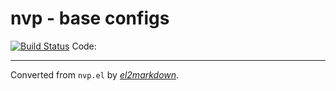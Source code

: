 # nvp - base configs


[![Build Status](https://travis-ci.org/nverno/nvp.svg?branch=master)](https://travis-ci.org/nverno/nvp)
Code:


---
Converted from `nvp.el` by [*el2markdown*](https://github.com/Lindydancer/el2markdown).
